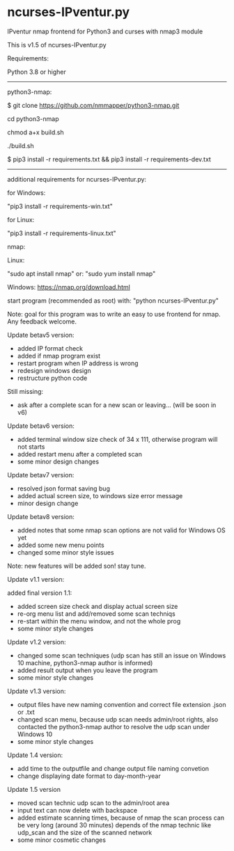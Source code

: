 # ncurses-IPventur.py
IPventur nmap frontend for Python3 and curses with nmap3 module

This is v1.5 of ncurses-IPventur.py

Requirements:

Python 3.8 or higher

-----------------------------------------------------------
python3-nmap:

$ git clone https://github.com/nmmapper/python3-nmap.git

cd python3-nmap

chmod a+x build.sh

./build.sh

$ pip3 install -r requirements.txt && pip3 install -r requirements-dev.txt

-----------------------------------------------------------

additional requirements for ncurses-IPventur.py:

for Windows:

"pip3 install -r requirements-win.txt"


for Linux:

"pip3 install -r requirements-linux.txt"


nmap:

Linux:

"sudo apt install nmap"
or:
"sudo yum install nmap"

Windows:
https://nmap.org/download.html


start program (recommended as root) with: "python ncurses-IPventur.py"

Note:
goal for this program was to write an easy to use frontend for nmap. Any feedback welcome.

Update betav5 version:

- added IP format check
- added if nmap program exist
- restart program when IP address is wrong
- redesign windows design
- restructure python code

Still missing:
- ask after a complete scan for a new scan or leaving... (will be soon in v6)

Update betav6 version:

- added terminal window size check of 34 x 111, otherwise program will not starts
- added restart menu after a completed scan
- some minor design changes

Update betav7 version:

- resolved json format saving bug
- added actual screen size, to windows size error message
- minor design change

Update betav8 version:

- added notes that some nmap scan options are not valid for Windows OS yet
- added some new menu points
- changed some minor style issues

Note: new features will be added son! stay tune.

Update v1.1 version:

added final version 1.1:

- added screen size check and display actual screen size
- re-org menu list and add/removed some scan techniqs
- re-start within the menu window, and not the whole prog
- some minor style changes

Update v1.2 version:

- changed some scan techniques (udp scan has still an issue on Windows 10 machine, python3-nmap author is informed)
- added result output when you leave the program
- some minor style changes

Update v1.3 version:

- output files have new naming convention and correct file extension .json or .txt
- changed scan menu, because udp scan needs admin/root rights, also contacted the python3-nmap author to resolve the udp scan under Windows 10
- some minor style changes

Update 1.4 version:

- add time to the outputfile and change output file naming convetion
- change displaying date format to day-month-year

Update 1.5 version

- moved scan technic udp scan to the admin/root area
- input text can now delete with backspace
- added estimate scanning times, because of nmap the scan process can be very long (around 30 minutes) depends of the nmap technic like udp_scan and the size of the scanned network
- some minor cosmetic changes
